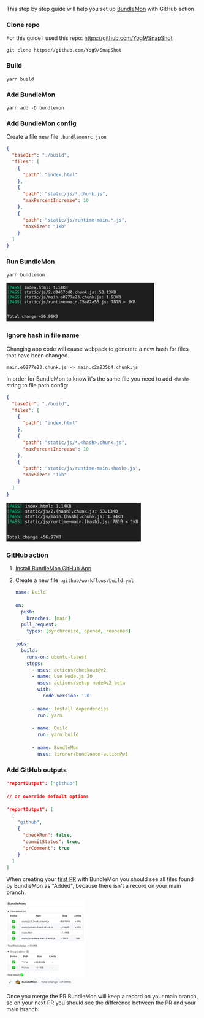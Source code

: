 This step by step guide will help you set up [BundleMon](https://github.com/LironEr/bundlemon) with GitHub action

### Clone repo

For this guide I used this repo: https://github.com/Yog9/SnapShot

```
git clone https://github.com/Yog9/SnapShot
```

### Build

```
yarn build
```

### Add BundleMon

```
yarn add -D bundlemon
```

### Add BundleMon config

Create a file new file `.bundlemonrc.json`

```json
{
  "baseDir": "./build",
  "files": [
    {
      "path": "index.html"
    },
    {
      "path": "static/js/*.chunk.js",
      "maxPercentIncrease": 10
    },
    {
      "path": "static/js/runtime-main.*.js",
      "maxSize": "1kb"
    }
  ]
}
```

### Run BundleMon

```
yarn bundlemon
```

<img src="./assets/localAnalyze.png" height="100px" />

### Ignore hash in file name

Changing app code will cause webpack to generate a new hash for files that have been changed.

```
main.e0277e23.chunk.js -> main.c2a935b4.chunk.js
```

In order for BundleMon to know it's the same file you need to add `<hash>` string to file path config:

```json
{
  "baseDir": "./build",
  "files": [
    {
      "path": "index.html"
    },
    {
      "path": "static/js/*.<hash>.chunk.js",
      "maxPercentIncrease": 10
    },
    {
      "path": "static/js/runtime-main.<hash>.js",
      "maxSize": "1kb"
    }
  ]
}
```

<img src="./assets/localAnalyze-hash.png" height="100px" />

### GitHub action

1. [Install BundleMon GitHub App](https://github.com/apps/bundlemon)

2. Create a new file `.github/workflows/build.yml`

   ```yaml
   name: Build

   on:
     push:
       branches: [main]
     pull_request:
       types: [synchronize, opened, reopened]

   jobs:
     build:
       runs-on: ubuntu-latest
       steps:
         - uses: actions/checkout@v2
         - name: Use Node.js 20
           uses: actions/setup-node@v2-beta
           with:
             node-version: '20'

         - name: Install dependencies
           run: yarn

         - name: Build
           run: yarn build

         - name: BundleMon
           uses: lironer/bundlemon-action@v1
   ```

### Add GitHub outputs

```json
"reportOutput": ["github"]

// or override default options

"reportOutput": [
  [
    "github",
    {
      "checkRun": false,
      "commitStatus": true,
      "prComment": true
    }
  ]
]
```

When creating your [first PR](https://github.com/LironEr/bundlemon-github-actions/pull/1) with BundleMon you should see all files found by BundleMon as "Added", because there isn't a record on your main branch.

<img src="./assets/pr-comment.png" height="200px" />
<br />
<img src="./assets/pr-status.png" height="20px" />

Once you merge the PR BundleMon will keep a record on your main branch, so on your next PR you should see the difference between the PR and your main branch.
